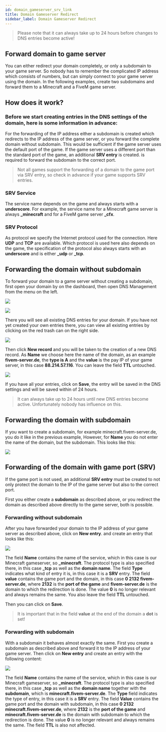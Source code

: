 ```yaml
---
id: domain_gameserver_srv_link
title: Domain Gameserver Redirect
sidebar_label: Domain Gameserver Redirect
---
```


> Please note that it can always take up to 24 hours before changes to DNS entries become active!

## Forward domain to game server

You can either redirect your domain completely, or only a subdomain to your game server.
So nobody has to remember the complicated IP address which consists of numbers, but can simply connect to your game server using the domain.
In the following examples, create two subdomains and forward them to a Minecraft and a FiveM game server.


## How does it work?

### Before we start creating entries in the DNS settings of the domain, here is some information in advance:
For the forwarding of the IP address either a subdomain is created which redirects to the IP address of the game server, or you forward the complete domain without subdomain.
This would be sufficient if the game server uses the default port of the game.
If the game server uses a different port than the standard port of the game, an additional **SRV entry** is created.
is required to forward the subdomain to the correct port.


> Not all games support the forwarding of a domain to the game port via SRV entry, so check in advance if 
your game supports SRV entries.


### SRV Service

The service name depends on the game and always starts with a **underscore**.
For example, the service name for a Minecraft game server is always **_minecraft** and for a FiveM game server **_cfx**.


### SRV Protocol

As protocol we specify the Internet protocol used for the connection. Here **UDP** and **TCP** are available.
Which protocol is used here also depends on the game, the specification of the protocol also always starts
with an **underscore** and is either **_udp** or **_tcp**.


## Forwarding the domain without subdomain

To forward your domain to a game server without creating a subdomain, first open your domain by
on the dashboard, then open DNS Management from the menu on the left.

![](https://puu.sh/Fuzfa/0927cbb177.png)

![](https://puu.sh/FuzhO/6f4694ab62.png)


There you will see all existing DNS entries for your domain.
If you have not yet created your own entries there, you can view all existing entries by clicking 
on the red trash can on the right side.

![](https://puu.sh/Fuzm8/39f3c72fa6.png)

Then click **New record** and you will be taken to the creation of a new DNS record.
As **Name** we choose here the name of the domain, as an example **fivem-server.de**, the **type is A** and the **value** is the
pay IP of your game server, in this case **88.214.57.116**.
You can leave the field **TTL** untouched.

![](https://puu.sh/Fuzsi/3bbe761892.png)

If you have all your entries, click on **Save**, the entry will be saved in the DNS settings and will be saved within
of 24 hours.

> It can always take up to 24 hours until new DNS entries become active. Unfortunately nobody has influence on this.


## Forwarding the domain with subdomain

If you want to create a subdomain, for example minecraft.fivem-server.de, you do it like in the previous example, 
However, for **Name** you do not enter the name of the domain, but the subdomain.
This looks like this:

![](https://puu.sh/Fuzxd/de90d297e8.png)


## Forwarding of the domain with game port (SRV)

If the game port is not used, an additional **SRV entry** must be created to not only protect the domain
to the IP of the game server but also to the correct port.

First you either create a **subdomain** as described above, or you redirect the domain as described above
directly to the game server, both is possible. 

### Forwarding without subdomain


After you have forwarded your domain to the IP address of your game server as described above, click on **New entry**.
and create an entry that looks like this:

![](https://puu.sh/FuXZs/a4d7149643.png)

The field **Name** contains the name of the service, which in this case is our Minecraft gameserver, so **_minecraft**. The protocol type is also specified there, in this case **_tcp** as well as the **domain name**. 
The field **Type** indicates what kind of entry it is, in this case it is a **SRV** entry.
The field **value** contains the game port and the domain, in this case **0 2132 fivem-server.de**, where **2132** is the **port of the game** and **fivem-server.de** is the domain to which the redirection is done. 
The value **0** is no longer relevant and always remains the same. You also leave the field **TTL** untouched.

Then you can click on **Save**.

> It is important that in the field **value** at the end of the domain a **dot** is set!

### Forwarding with subdomain

With a subdomain it behaves almost exactly the same. First you create a subdomain as described above and forward it to the IP address of your game server. 
Then click on **New entry** and create an entry with the following content:

![](https://puu.sh/FuYbj/423a8cb5eb.png)

The field **Name** contains the name of the service, which in this case is our Minecraft gameserver, so **_minecraft**. The protocol type is also specified there, in this case **_tcp** as well as the **domain name** together with the **subdomain**, which is **minecraft.fivem-server.de**. 
The **Type** field indicates the type of entry, in this case it is a **SRV** entry.
The field **Value** contains the game port and the domain with subdomain, in this case **0 2132 minecraft.fivem-server.de**, where **2132** is the **port of the game** and **minecraft.fivem-server.de** is the domain with subdomain to which the redirection is done. 
The value **0** is no longer relevant and always remains the same. The field **TTL** is also not affected.
